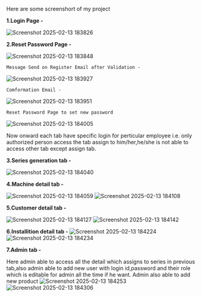Here are some screenshort of my project

**1.Login Page -**

![Screenshot 2025-02-13 183826](https://github.com/user-attachments/assets/c22e43b2-088b-43e3-94a3-a9b56cfdf162)


**2.Reset Password Page -**

![Screenshot 2025-02-13 183848](https://github.com/user-attachments/assets/b9c61fec-b1e4-46a3-abe8-c54fbcd7602c)


	Message Send on Register Email after Validation -
 
![Screenshot 2025-02-13 183927](https://github.com/user-attachments/assets/b669d72b-8b9f-4c88-83ca-8983589605ff)


	Comformation Email -
 
![Screenshot 2025-02-13 183951](https://github.com/user-attachments/assets/7cb0844d-5d07-4ff1-be66-d73e9098ffec)


	Reset Password Page to set new password
 
![Screenshot 2025-02-13 184005](https://github.com/user-attachments/assets/176f26c2-a085-4af8-b095-79a04cae21d8)


Now onward each tab have specific login for perticular employee i.e. only authorized person access the tab assign to him/her,he/she is not able to access other tab except assign tab.

**3.Series generation tab -**

![Screenshot 2025-02-13 184040](https://github.com/user-attachments/assets/b7e72236-f3ed-4870-bb3a-1609884a3112)


**4.Machine detail tab -**

![Screenshot 2025-02-13 184059](https://github.com/user-attachments/assets/3b0795d4-e479-4ddc-bfa1-ca692bd7f3b7)
![Screenshot 2025-02-13 184108](https://github.com/user-attachments/assets/855c0e65-0068-41ae-91fa-0b8f549ac949)


**5.Customer detail tab -**

![Screenshot 2025-02-13 184127](https://github.com/user-attachments/assets/dab5263e-588f-4c8b-a1b6-6a39737ea5d5)
![Screenshot 2025-02-13 184142](https://github.com/user-attachments/assets/262649ca-9539-45d3-921a-407aa7a4130d)


**6.Installition detail tab -**
![Screenshot 2025-02-13 184224](https://github.com/user-attachments/assets/7cc87802-ec1d-48dc-b761-4833e15a852e)
![Screenshot 2025-02-13 184234](https://github.com/user-attachments/assets/ddb2ad47-3f04-4547-853c-413e7922328d)


**7.Admin tab -**

Here admin able to access all the detail which assigns to series in previous tab,also admin able to add new user with login id,password and their role which is editable for admin all the time if he want.
Admin also able to add new product 
![Screenshot 2025-02-13 184253](https://github.com/user-attachments/assets/38edaaef-5bf2-4516-a7f0-1c24a5d88b04)
![Screenshot 2025-02-13 184306](https://github.com/user-attachments/assets/e7f80fc9-ab42-4857-91cc-570784263a38)

